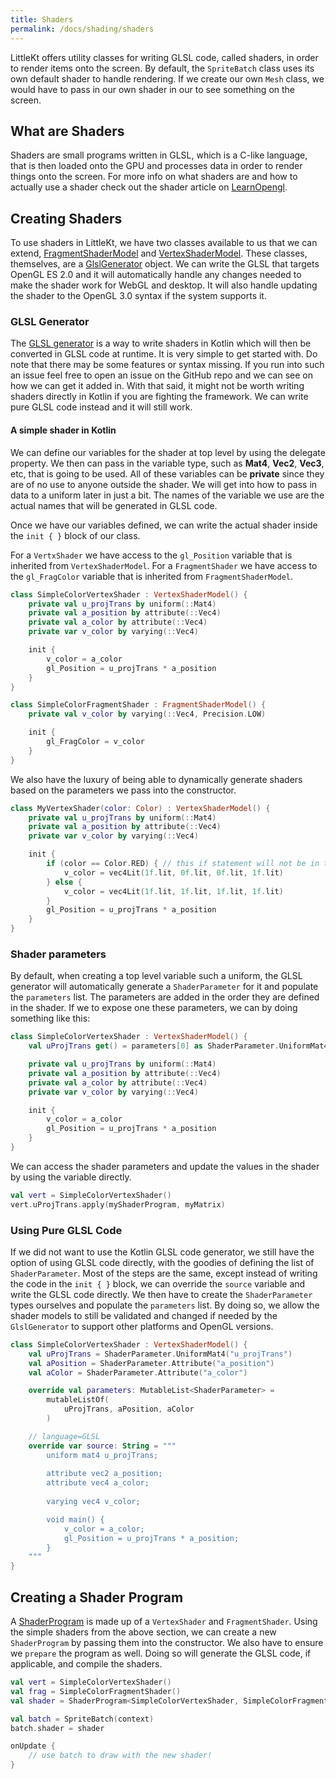 ```yaml
---
title: Shaders
permalink: /docs/shading/shaders
---
```


LittleKt offers utility classes for writing GLSL code, called shaders, in order to render items onto the screen. By default, the `SpriteBatch` class uses its own default shader to handle rendering. If we create our own `Mesh` class, we would have to pass in our own shader in our to see something on the screen.

## What are Shaders

Shaders are small programs written in GLSL, which is a C-like language, that is then loaded onto the GPU and processes data in order to render things onto the screen. For more info on what shaders are and how to actually use a shader check out the shader article on [LearnOpengl](https://learnopengl.com/Getting-started/Shaders).


## Creating Shaders

To use shaders in LittleKt, we have two classes available to us that we can extend, [FragmentShaderModel](https://github.com/littlektframework/littlekt/blob/72361217dbd8527cc8713d89d86837f0dc66c853/core/src/commonMain/kotlin/com/lehaine/littlekt/graphics/shader/Shader.kt#L23) and [VertexShaderModel](https://github.com/littlektframework/littlekt/blob/72361217dbd8527cc8713d89d86837f0dc66c853/core/src/commonMain/kotlin/com/lehaine/littlekt/graphics/shader/Shader.kt#L61). These classes, themselves, are a [GlslGenerator](https://github.com/littlektframework/littlekt/blob/master/core/src/commonMain/kotlin/com/lehaine/littlekt/graphics/shader/generator/GlslGenerator.kt) object. We can write the GLSL that targets OpenGL ES 2.0 and it will automatically handle any changes needed to make the shader work for WebGL and desktop. It will also handle updating the shader to the OpenGL 3.0 syntax if the system supports it.

### GLSL Generator

The [GLSL generator](/docs/shading/glsl-generator) is a way to write shaders in Kotlin which will then be converted in GLSL code at runtime. It is very simple to get started with. Do note that there may be some features or syntax missing. If you run into such an issue feel free to open an issue on the GitHub repo and we can see on how we can get it added in. With that said, it might not be worth writing shaders directly in Kotlin if you are fighting the framework. We can write pure GLSL code instead and it will still work.

#### A simple shader in Kotlin

We can define our variables for the shader at top level by using the delegate property. We then can pass in the variable type, such as **Mat4**, **Vec2**, **Vec3**, etc, that is going to be used. All of these variables can be **private** since they are of no use to anyone outside the shader. We will get into how to pass in data to a uniform later in just a bit. The names of the variable we use are the actual names that will be generated in GLSL code.

Once we have our variables defined, we can write the actual shader inside the `init { }` block of our class.

For a `VertxShader` we have access to the `gl_Position` variable that is inherited from `VertexShaderModel`. For a `FragmentShader` we have access to the `gl_FragColor` variable that is inherited from `FragmentShaderModel`.


```kotlin
class SimpleColorVertexShader : VertexShaderModel() {
    private val u_projTrans by uniform(::Mat4)
    private val a_position by attribute(::Vec4)
    private val a_color by attribute(::Vec4)
    private var v_color by varying(::Vec4)

    init {
        v_color = a_color
        gl_Position = u_projTrans * a_position
    }
}

class SimpleColorFragmentShader : FragmentShaderModel() {
    private val v_color by varying(::Vec4, Precision.LOW)

    init {
        gl_FragColor = v_color
    }
}
```

We also have the luxury of being able to dynamically generate shaders based on the parameters we pass into the constructor.

```kotlin
class MyVertexShader(color: Color) : VertexShaderModel() {
    private val u_projTrans by uniform(::Mat4)
    private val a_position by attribute(::Vec4)
    private var v_color by varying(::Vec4)

    init {
        if (color == Color.RED) { // this if statement will not be in the actual GLSL code
            v_color = vec4Lit(1f.lit, 0f.lit, 0f.lit, 1f.lit)
        } else {
            v_color = vec4Lit(1f.lit, 1f.lit, 1f.lit, 1f.lit)
        }
        gl_Position = u_projTrans * a_position
    }
}
```

### Shader parameters

By default, when creating a top level variable such a uniform, the GLSL generator will automatically generate a `ShaderParameter` for it and populate the `parameters` list. The parameters are added in the order they are defined in the shader. If we to expose one these parameters, we can by doing something like this:

```kotlin
class SimpleColorVertexShader : VertexShaderModel() {
    val uProjTrans get() = parameters[0] as ShaderParameter.UniformMat4 // we can now pass in a matrix!

    private val u_projTrans by uniform(::Mat4)
    private val a_position by attribute(::Vec4)
    private val a_color by attribute(::Vec4)
    private var v_color by varying(::Vec4)

    init {
        v_color = a_color
        gl_Position = u_projTrans * a_position
    }
}
```

We can access the shader parameters and update the values in the shader by using the variable directly.

```kotlin
val vert = SimpleColorVertexShader()
vert.uProjTrans.apply(myShaderProgram, myMatrix)
```

### Using Pure GLSL Code

If we did not want to use the Kotlin GLSL code generator, we still have the option of using GLSL code directly, with the goodies of defining the list of `ShaderParameter`. Most of the steps are the same, except instead of writing the code in the `init { }` block, we can override the `source` variable and write the GLSL code directly. We then have to create the `ShaderParameter` types ourselves and populate the `parameters` list. By doing so, we allow the shader models to still be validated and changed if needed by the `GlslGenerator` to support other platforms and OpenGL versions.

```kotlin
class SimpleColorVertexShader : VertexShaderModel() {
    val uProjTrans = ShaderParameter.UniformMat4("u_projTrans")
    val aPosition = ShaderParameter.Attribute("a_position")
    val aColor = ShaderParameter.Attribute("a_color")

    override val parameters: MutableList<ShaderParameter> =
        mutableListOf(
            uProjTrans, aPosition, aColor
        )

    // language=GLSL
    override var source: String = """
        uniform mat4 u_projTrans;
        
        attribute vec2 a_position;
        attribute vec4 a_color;
        
        varying vec4 v_color;

        void main() {
            v_color = a_color;
            gl_Position = u_projTrans * a_position;
        }
    """
}
```


## Creating a Shader Program

A [ShaderProgram](https://github.com/littlektframework/littlekt/blob/master/core/src/commonMain/kotlin/com/lehaine/littlekt/graphics/shader/ShaderProgram.kt) is made up of a `VertexShader` and `FragmentShader`. Using the simple shaders from the above section, we can create a new `ShaderProgram` by passing them into the constructor. We also have to ensure we `prepare` the program as well. Doing so will generate the GLSL code, if applicable, and compile the shaders.

```kotlin
val vert = SimpleColorVertexShader()
val frag = SimpleColorFragmentShader()
val shader = ShaderProgram<SimpleColorVertexShader, SimpleColorFragmentShader>(vert, frag).also { it.prepare(context) }

val batch = SpriteBatch(context)
batch.shader = shader

onUpdate {
    // use batch to draw with the new shader!
}
```